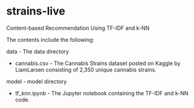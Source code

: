 # strains-live
Content-based Recommendation Using TF-IDF and k-NN

The contents include the following:

data - The data directory

- cannabis.csv - The Cannabis Strains dataset posted on Kaggle by LiamLarsen consisting of 2,350 unique cannabis strains.

model - model directory

- tf_knn.ipynb - The Jupyter notebook containing the TF-IDF and k-NN code.

